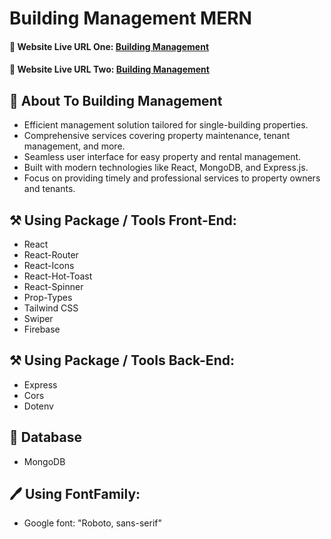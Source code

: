# Building Management MERN

#### 🔗 Website Live URL One: [Building Management](https://building-management-2241.surge.sh/)

#### 🔗 Website Live URL Two: [Building Management](https://sparkly-haupia-877131.netlify.app/)

<!-- #### 📢 Admin User Email: user.admin201@gmail.com -->

<!-- #### 📢 Admin User Password: 123456 -->

## 📇 About To Building Management

- Efficient management solution tailored for single-building properties.
- Comprehensive services covering property maintenance, tenant management, and more.
- Seamless user interface for easy property and rental management.
- Built with modern technologies like React, MongoDB, and Express.js.
- Focus on providing timely and professional services to property owners and tenants.

## ⚒️ Using Package / Tools Front-End:

- React
- React-Router
- React-Icons
- React-Hot-Toast
- React-Spinner
- Prop-Types
- Tailwind CSS
- Swiper
- Firebase

## ⚒️ Using Package / Tools Back-End:

- Express
- Cors
- Dotenv

## 💽 Database

- MongoDB

## 🖊️ Using FontFamily:

- Google font: "Roboto, sans-serif"
